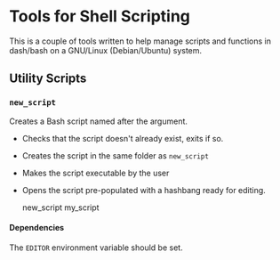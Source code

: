 Tools for Shell Scripting
=========================

This is a couple of tools written to help manage scripts and
functions in dash/bash on a GNU/Linux (Debian/Ubuntu) system.

Utility Scripts
---------------

### `new_script`

Creates a Bash script named after the argument.

  - Checks that the script doesn't already exist, exits if so.
  - Creates the script in the same folder as `new_script`
  - Makes the script executable by the user
  - Opens the script pre-populated with a hashbang ready for editing.

	new_script my_script

#### Dependencies

The `EDITOR` environment variable should be set.
